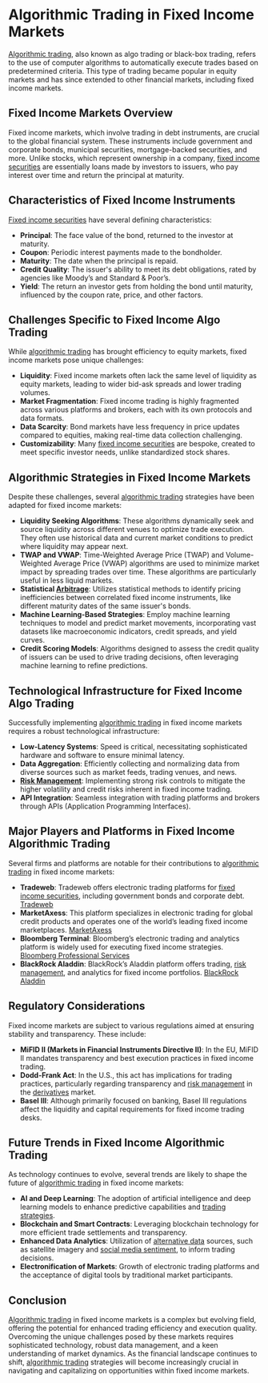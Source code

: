 # Algorithmic Trading in Fixed Income Markets

[Algorithmic trading](../a/algorithmic_trading.md), also known as algo trading or black-box trading, refers to the use of computer algorithms to automatically execute trades based on predetermined criteria. This type of trading became popular in equity markets and has since extended to other financial markets, including fixed income markets.

## Fixed Income Markets Overview

Fixed income markets, which involve trading in debt instruments, are crucial to the global financial system. These instruments include government and corporate bonds, municipal securities, mortgage-backed securities, and more. Unlike stocks, which represent ownership in a company, [fixed income securities](../f/fixed_income_securities.md) are essentially loans made by investors to issuers, who pay interest over time and return the principal at maturity.

## Characteristics of Fixed Income Instruments

[Fixed income securities](../f/fixed_income_securities.md) have several defining characteristics:

- **Principal**: The face value of the bond, returned to the investor at maturity.
- **Coupon**: Periodic interest payments made to the bondholder.
- **Maturity**: The date when the principal is repaid.
- **Credit Quality**: The issuer's ability to meet its debt obligations, rated by agencies like Moody’s and Standard & Poor’s.
- **Yield**: The return an investor gets from holding the bond until maturity, influenced by the coupon rate, price, and other factors.

## Challenges Specific to Fixed Income Algo Trading

While [algorithmic trading](../a/algorithmic_trading.md) has brought efficiency to equity markets, fixed income markets pose unique challenges:

- **Liquidity**: Fixed income markets often lack the same level of liquidity as equity markets, leading to wider bid-ask spreads and lower trading volumes.
- **Market Fragmentation**: Fixed income trading is highly fragmented across various platforms and brokers, each with its own protocols and data formats.
- **Data Scarcity**: Bond markets have less frequency in price updates compared to equities, making real-time data collection challenging.
- **Customizability**: Many [fixed income securities](../f/fixed_income_securities.md) are bespoke, created to meet specific investor needs, unlike standardized stock shares.

## Algorithmic Strategies in Fixed Income Markets

Despite these challenges, several [algorithmic trading](../a/algorithmic_trading.md) strategies have been adapted for fixed income markets:

- **Liquidity Seeking Algorithms**: These algorithms dynamically seek and source liquidity across different venues to optimize trade execution. They often use historical data and current market conditions to predict where liquidity may appear next.
- **TWAP and VWAP**: Time-Weighted Average Price (TWAP) and Volume-Weighted Average Price (VWAP) algorithms are used to minimize market impact by spreading trades over time. These algorithms are particularly useful in less liquid markets.
- **Statistical [Arbitrage](../a/arbitrage.md)**: Utilizes statistical methods to identify pricing inefficiencies between correlated fixed income instruments, like different maturity dates of the same issuer's bonds.
- **Machine Learning-Based Strategies**: Employ machine learning techniques to model and predict market movements, incorporating vast datasets like macroeconomic indicators, credit spreads, and yield curves.
- **Credit Scoring Models**: Algorithms designed to assess the credit quality of issuers can be used to drive trading decisions, often leveraging machine learning to refine predictions.

## Technological Infrastructure for Fixed Income Algo Trading

Successfully implementing [algorithmic trading](../a/algorithmic_trading.md) in fixed income markets requires a robust technological infrastructure:

- **Low-Latency Systems**: Speed is critical, necessitating sophisticated hardware and software to ensure minimal latency.
- **Data Aggregation**: Efficiently collecting and normalizing data from diverse sources such as market feeds, trading venues, and news.
- **[Risk Management](../r/risk_management.md)**: Implementing strong risk controls to mitigate the higher volatility and credit risks inherent in fixed income trading.
- **API Integration**: Seamless integration with trading platforms and brokers through APIs (Application Programming Interfaces).

## Major Players and Platforms in Fixed Income Algorithmic Trading

Several firms and platforms are notable for their contributions to [algorithmic trading](../a/algorithmic_trading.md) in fixed income markets:

- **Tradeweb**: Tradeweb offers electronic trading platforms for [fixed income securities](../f/fixed_income_securities.md), including government bonds and corporate debt. [Tradeweb](https://www.tradeweb.com/)
- **MarketAxess**: This platform specializes in electronic trading for global credit products and operates one of the world’s leading fixed income marketplaces. [MarketAxess](https://www.marketaxess.com/)
- **Bloomberg Terminal**: Bloomberg’s electronic trading and analytics platform is widely used for executing fixed income strategies. [Bloomberg Professional Services](https://www.bloomberg.com/professional/)
- **BlackRock Aladdin**: BlackRock’s Aladdin platform offers trading, [risk management](../r/risk_management.md), and analytics for fixed income portfolios. [BlackRock Aladdin](https://www.blackrock.com/aladdin)

## Regulatory Considerations

Fixed income markets are subject to various regulations aimed at ensuring stability and transparency. These include:

- **MiFID II (Markets in Financial Instruments Directive II)**: In the EU, MiFID II mandates transparency and best execution practices in fixed income trading.
- **Dodd-Frank Act**: In the U.S., this act has implications for trading practices, particularly regarding transparency and [risk management](../r/risk_management.md) in the [derivatives](../d/derivatives.md) market.
- **Basel III**: Although primarily focused on banking, Basel III regulations affect the liquidity and capital requirements for fixed income trading desks.

## Future Trends in Fixed Income Algorithmic Trading

As technology continues to evolve, several trends are likely to shape the future of [algorithmic trading](../a/algorithmic_trading.md) in fixed income markets:

- **AI and Deep Learning**: The adoption of artificial intelligence and deep learning models to enhance predictive capabilities and [trading strategies](../t/trading_strategies.md).
- **Blockchain and Smart Contracts**: Leveraging blockchain technology for more efficient trade settlements and transparency.
- **Enhanced Data Analytics**: Utilization of [alternative data](../a/alternative_data.md) sources, such as satellite imagery and [social media sentiment](../s/social_media_sentiment.md), to inform trading decisions.
- **Electronification of Markets**: Growth of electronic trading platforms and the acceptance of digital tools by traditional market participants.

## Conclusion

[Algorithmic trading](../a/algorithmic_trading.md) in fixed income markets is a complex but evolving field, offering the potential for enhanced trading efficiency and execution quality. Overcoming the unique challenges posed by these markets requires sophisticated technology, robust data management, and a keen understanding of market dynamics. As the financial landscape continues to shift, [algorithmic trading](../a/algorithmic_trading.md) strategies will become increasingly crucial in navigating and capitalizing on opportunities within fixed income markets.
